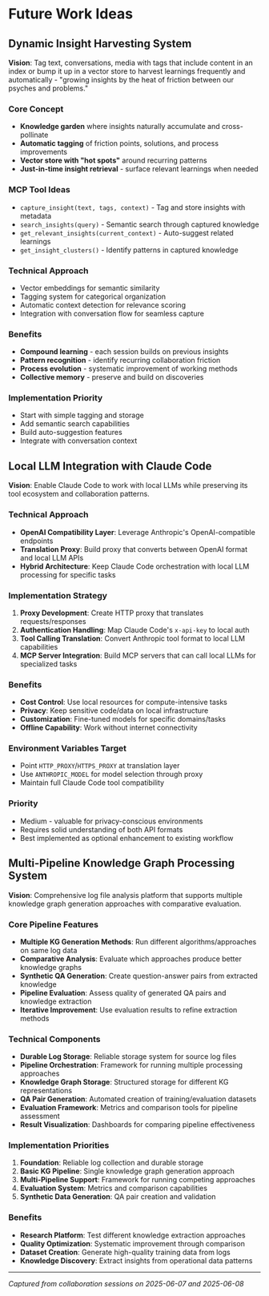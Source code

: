 # Future Work Ideas

## Dynamic Insight Harvesting System

**Vision**: Tag text, conversations, media with tags that include content in an index or bump it up in a vector store to harvest learnings frequently and automatically - "growing insights by the heat of friction between our psyches and problems."

### Core Concept
- **Knowledge garden** where insights naturally accumulate and cross-pollinate
- **Automatic tagging** of friction points, solutions, and process improvements
- **Vector store with "hot spots"** around recurring patterns
- **Just-in-time insight retrieval** - surface relevant learnings when needed

### MCP Tool Ideas
- `capture_insight(text, tags, context)` - Tag and store insights with metadata
- `search_insights(query)` - Semantic search through captured knowledge  
- `get_relevant_insights(current_context)` - Auto-suggest related learnings
- `get_insight_clusters()` - Identify patterns in captured knowledge

### Technical Approach
- Vector embeddings for semantic similarity
- Tagging system for categorical organization
- Automatic context detection for relevance scoring
- Integration with conversation flow for seamless capture

### Benefits
- **Compound learning** - each session builds on previous insights
- **Pattern recognition** - identify recurring collaboration friction
- **Process evolution** - systematic improvement of working methods
- **Collective memory** - preserve and build on discoveries

### Implementation Priority
- Start with simple tagging and storage
- Add semantic search capabilities
- Build auto-suggestion features
- Integrate with conversation context

## Local LLM Integration with Claude Code

**Vision**: Enable Claude Code to work with local LLMs while preserving its tool ecosystem and collaboration patterns.

### Technical Approach
- **OpenAI Compatibility Layer**: Leverage Anthropic's OpenAI-compatible endpoints
- **Translation Proxy**: Build proxy that converts between OpenAI format and local LLM APIs
- **Hybrid Architecture**: Keep Claude Code orchestration with local LLM processing for specific tasks

### Implementation Strategy
1. **Proxy Development**: Create HTTP proxy that translates requests/responses
2. **Authentication Handling**: Map Claude Code's `x-api-key` to local auth
3. **Tool Calling Translation**: Convert Anthropic tool format to local LLM capabilities
4. **MCP Server Integration**: Build MCP servers that can call local LLMs for specialized tasks

### Benefits
- **Cost Control**: Use local resources for compute-intensive tasks
- **Privacy**: Keep sensitive code/data on local infrastructure
- **Customization**: Fine-tuned models for specific domains/tasks
- **Offline Capability**: Work without internet connectivity

### Environment Variables Target
- Point `HTTP_PROXY`/`HTTPS_PROXY` at translation layer
- Use `ANTHROPIC_MODEL` for model selection through proxy
- Maintain full Claude Code tool compatibility

### Priority
- Medium - valuable for privacy-conscious environments
- Requires solid understanding of both API formats
- Best implemented as optional enhancement to existing workflow

## Multi-Pipeline Knowledge Graph Processing System

**Vision**: Comprehensive log file analysis platform that supports multiple knowledge graph generation approaches with comparative evaluation.

### Core Pipeline Features
- **Multiple KG Generation Methods**: Run different algorithms/approaches on same log data
- **Comparative Analysis**: Evaluate which approaches produce better knowledge graphs
- **Synthetic QA Generation**: Create question-answer pairs from extracted knowledge
- **Pipeline Evaluation**: Assess quality of generated QA pairs and knowledge extraction
- **Iterative Improvement**: Use evaluation results to refine extraction methods

### Technical Components
- **Durable Log Storage**: Reliable storage system for source log files
- **Pipeline Orchestration**: Framework for running multiple processing approaches
- **Knowledge Graph Storage**: Structured storage for different KG representations
- **QA Pair Generation**: Automated creation of training/evaluation datasets
- **Evaluation Framework**: Metrics and comparison tools for pipeline assessment
- **Result Visualization**: Dashboards for comparing pipeline effectiveness

### Implementation Priorities
1. **Foundation**: Reliable log collection and durable storage
2. **Basic KG Pipeline**: Single knowledge graph generation approach
3. **Multi-Pipeline Support**: Framework for running competing approaches
4. **Evaluation System**: Metrics and comparison capabilities
5. **Synthetic Data Generation**: QA pair creation and validation

### Benefits
- **Research Platform**: Test different knowledge extraction approaches
- **Quality Optimization**: Systematic improvement through comparison
- **Dataset Creation**: Generate high-quality training data from logs
- **Knowledge Discovery**: Extract insights from operational data patterns

---
*Captured from collaboration sessions on 2025-06-07 and 2025-06-08*